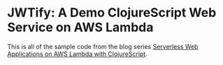 # JWTify: A Demo ClojureScript Web Service on AWS Lambda

This is all of the sample code from the blog series
[Serverless Web Applications on AWS Lambda with ClojureScript](http://increasinglyfunctional.com/2017/06/29/serverless-web-applications-on-aws-lambda-with-clojurescript-pt-i/).
